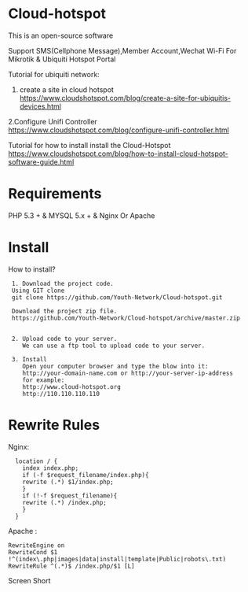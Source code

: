 # Cloud-hotspot
  
  This is an open-source software
  
  Support SMS(Cellphone Message),Member Account,Wechat Wi-Fi For Mikrotik & Ubiquiti Hotspot Portal
  
  Tutorial for ubiquiti network:
   1. create a site in cloud hotspot
    https://www.cloudshotspot.com/blog/create-a-site-for-ubiquitis-devices.html
   
   2.Configure Unifi Controller
    https://www.cloudshotspot.com/blog/configure-unifi-controller.html
    
  
  Tutorial for how to install install the Cloud-Hotspot
  https://www.cloudshotspot.com/blog/how-to-install-cloud-hotspot-software-guide.html

# Requirements
  PHP 5.3 +  & MYSQL 5.x + & Nginx Or Apache

# Install

  How to install? 
	
	 1. Download the project code.
	 Using GIT clone		
	 git clone https://github.com/Youth-Network/Cloud-hotspot.git		
		
	 Download the project zip file.	 	 
	 https://github.com/Youth-Network/Cloud-hotspot/archive/master.zip
			
			
	 2. Upload code to your server.
	    We can use a ftp tool to upload code to your server.			
			
	 3. Install
	    Open your computer browser and type the blow into it:
		http://your-domain-name.com or http://your-server-ip-address
		for example:
		http://www.cloud-hotspot.org 
		http://110.110.110.110	    
	
# Rewrite Rules
	
 Nginx:
  
	  location / {
	    index index.php;
	    if (-f $request_filename/index.php){
		rewrite (.*) $1/index.php;
	    }
	    if (!-f $request_filename){
		rewrite (.*) /index.php;
	    }
	  }
	  
Apache :

	RewriteEngine on  
	RewriteCond $1 !^(index\.php|images|data|install|template|Public|robots\.txt) 
	RewriteRule ^(.*)$ /index.php/$1 [L]
	
	
Screen Short


	

